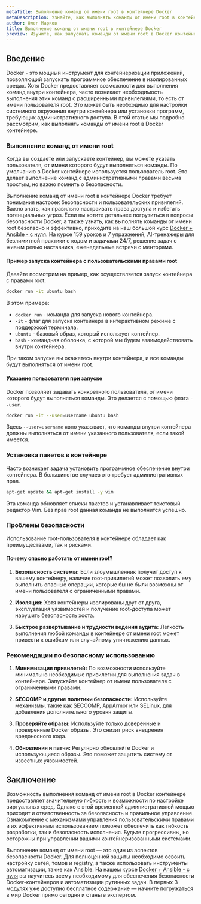 ```yaml
---
metaTitle: Выполнение команд от имени root в контейнере Docker
metaDescription: Узнайте, как выполнять команды от имени root в контейнере Docker - разберитесь в настройках пользовательских привилегий и безопасности
author: Олег Марков
title: Выполнение команд от имени root в контейнере Docker
preview: Изучите, как запускать команды от имени root в Docker контейнерах - настройка привилегий, примеры и важные аспекты безопасности. Погружение в практическое применение контейнеров
---
```


## Введение

Docker - это мощный инструмент для контейнеризации приложений, позволяющий запускать программное обеспечение в изолированных средах. Хотя Docker предоставляет возможности для выполнения команд внутри контейнера, часто возникает необходимость выполнения этих команд с расширенными привилегиями, то есть от имени пользователя root. Это может быть необходимо для настройки системного окружения внутри контейнера или установки программ, требующих административного доступа. В этой статье мы подробно рассмотрим, как выполнять команды от имени root в Docker контейнере. 

### Выполнение команд от имени root

Когда вы создаете или запускаете контейнер, вы можете указать пользователя, от имени которого будут выполняться команды. По умолчанию в Docker контейнере используется пользователь root. Это делает выполнение команд с административными правами весьма простым, но важно помнить о безопасности.

Выполнение команд от имени root в контейнере Docker требует понимания настроек безопасности и пользовательских привилегий. Важно знать, как правильно настраивать права доступа и избегать потенциальных угроз. Если вы хотите детальнее погрузиться в вопросы безопасности Docker, а также узнать, как выполнять команды от имени root безопасно и эффективно, приходите на наш большой курс [Docker + Ansible - с нуля](https://purpleschool.ru/course/docker?utm_source=knowledgebase&utm_medium=text&utm_campaign=Vypolnenie_komand_ot_imeni_root_v_konteynere_Docker). На курсе 159 уроков и 7 упражнений, AI-тренажеры для безлимитной практики с кодом и задачами 24/7, решение задач с живым ревью наставника, еженедельные встречи с менторами.

#### Пример запуска контейнера с пользовательскими правами root

Давайте посмотрим на пример, как осуществляется запуск контейнера с правами root:

```bash
docker run -it ubuntu bash
```

В этом примере:

- `docker run` - команда для запуска нового контейнера.
- `-it` - флаг для запуска контейнера в интерактивном режиме с поддержкой терминала.
- `ubuntu` - базовый образ, который использует контейнер.
- `bash` - командная оболочка, с которой мы будем взаимодействовать внутри контейнера.

При таком запуске вы окажетесь внутри контейнера, и все команды будут выполняться от имени root. 

#### Указание пользователя при запуске

Docker позволяет задавать конкретного пользователя, от имени которого будут выполняться команды. Это делается с помощью флага `--user`.

```bash
docker run -it --user=username ubuntu bash
```

Здесь `--user=username` явно указывает, что команды внутри контейнера должны выполняться от имени указанного пользователя, если такой имеется.

### Установка пакетов в контейнере

Часто возникает задача установить программное обеспечение внутри контейнера. В большинстве случаев это требует административных прав.

```bash
apt-get update && apt-get install -y vim
```

Эта команда обновляет списки пакетов и устанавливает текстовый редактор Vim. Без прав root данная команда не выполнится успешно. 

### Проблемы безопасности

Использование root-пользователя в контейнере обладает как преимуществами, так и рисками. 

#### Почему опасно работать от имени root?

1. **Безопасность системы:** Если злоумышленник получит доступ к вашему контейнеру, наличие root-привилегий может позволить ему выполнить опасные операции, которые бы не были возможны от имени пользователя с ограниченными правами.
   
2. **Изоляция:** Хотя контейнеры изолированы друг от друга, эксплуатация уязвимостей и получение root-доступа может нарушить безопасность хоста.

3. **Быстрое развертывание и трудности ведения аудита:** Легкость выполнения любой команды в контейнере от имени root может привести к ошибкам или случайному уничтожению данных.

### Рекомендации по безопасному использованию

1. **Минимизация привилегий:** По возможности используйте минимально необходимые привилегии для выполнения задач в контейнере. Запускайте контейнер от имени пользователя с ограниченными правами.

2. **SECCOMP и другие политики безопасности:** Используйте механизмы, такие как SECCOMP, AppArmor или SELinux, для добавления дополнительного уровня защиты.

3. **Проверяйте образы:** Используйте только доверенные и проверенные Docker образы. Это снизит риск внедрения вредоносного кода.

4. **Обновления и патчи:** Регулярно обновляйте Docker и использующиеся образы. Это поможет защитить систему от известных уязвимостей.

## Заключение

Возможность выполнения команд от имени root в Docker контейнере предоставляет значительную гибкость и возможности по настройке виртуальных сред. Однако с этой временной административной мощью приходит и ответственность за безопасность и правильное управление. Ознакомление с механизмами управления пользовательскими правами и их эффективным использованием поможет обеспечить как гибкость разработки, так и безопасность исполнения. Будьте прогрессивны, но осторожны при управлении вашими контейнеризованными системами.

Выполнение команд от имени root — это один из аспектов безопасности Docker. Для полноценной защиты необходимо освоить настройку сетей, томов и registry, а также использовать инструменты автоматизации, такие как Ansible. На нашем курсе [Docker + Ansible - с нуля](https://purpleschool.ru/course/docker?utm_source=knowledgebase&utm_medium=text&utm_campaign=Vypolnenie_komand_ot_imeni_root_v_konteynere_Docker) вы научитесь всему необходимому для обеспечения безопасности Docker-контейнеров и автоматизации рутинных задач. В первых 3 модулях уже доступно бесплатное содержание — начните погружаться в мир Docker прямо сегодня и станьте экспертом.
